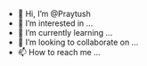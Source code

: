 - 👋 Hi, I’m @Praytush
- 👀 I’m interested in ...
- 🌱 I’m currently learning ...
- 💞️ I’m looking to collaborate on ...
- 📫 How to reach me ...

<!---
Praytush/Praytush is a ✨ special ✨ repository because its `README.md` (this file) appears on your GitHub profile.
You can click the Preview link to take a look at your changes.
--->
